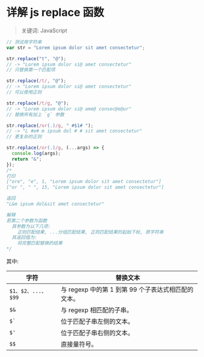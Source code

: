 # 详解 js replace 函数

> 关键词: JavaScript

```js
// 测试用字符串
var str = "Lorem ipsum dolor sit amet consectetur";

str.replace("t", "@");
// -> "Lorem ipsum dolor si@ amet consectetur"
// 只替换第一个匹配项

str.replace(/t/, "@");
// -> "Lorem ipsum dolor si@ amet consectetur"
// 可以使用正则

str.replace(/t/g, "@");
// -> "Lorem ipsum dolor si@ ame@ consec@e@ur"
// 替换所有加上 `g` 参数

str.replace(/or(.)/g, " #$1# ");
// -> "L #e# m ipsum dol # # sit amet consectetur"
// 更复杂的正则

str.replace(/or(.)/g, (...args) => {
  console.log(args);
  return "&";
});
/*
打印
["ore", "e", 1, "Lorem ipsum dolor sit amet consectetur"]
["or ", " ", 15, "Lorem ipsum dolor sit amet consectetur"]

返回
"L&m ipsum dol&sit amet consectetur"

解释
若第二个参数为函数
  其参数为以下几项:
    正则匹配结果, ...分组匹配结果, 正则匹配结果的起始下标, 原字符串
  其返回值为:
    将完整匹配替换的结果
*/
```

其中:

| 字符                                        | 替换文本                                            |
| ------------------------------------------- | --------------------------------------------------- |
| `$1、$2、...、$99`                          | 与 regexp 中的第 1 到第 99 个子表达式相匹配的文本。 |
| `$&`                                        | 与 regexp 相匹配的子串。                            |
| <code>\$`</code> | 位于匹配子串左侧的文本。 |
| `$'`                                        | 位于匹配子串右侧的文本。                            |
| `$$`                                        | 直接量符号。                                        |
